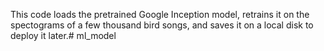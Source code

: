 This code loads the pretrained Google Inception model, retrains it on the spectograms of a few thousand bird songs, and saves it on a local disk to deploy it later.# ml_model
